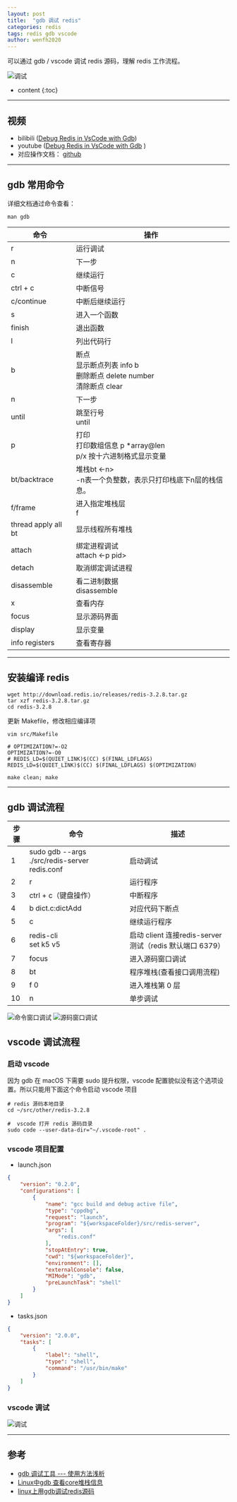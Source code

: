 ```yaml
---
layout: post
title:  "gdb 调试 redis"
categories: redis
tags: redis gdb vscode
author: wenfh2020
---
```


可以通过 gdb / vscode 调试 redis 源码，理解 redis 工作流程。

![调试](https://upload-images.jianshu.io/upload_images/4321487-93541902a10f5583.png?imageMogr2/auto-orient/strip%7CimageView2/2/w/1240)



* content
{:toc}

---

## 视频

* bilibili  ([Debug Redis in VsCode with Gdb](https://www.bilibili.com/video/av83070640))
* youtube ([Debug Redis in VsCode with Gdb](https://www.youtube.com/watch?v=QltK3vV5Slw) )
* 对应操作文档： [github](https://github.com/wenfh2020/youtobe/blob/master/redis-debug.md)

---

## gdb 常用命令

详细文档通过命令查看：

```shell
man gdb
```

| 命令                | 操作                                                                       |
| ------------------- | -------------------------------------------------------------------------- |
| r                   | 运行调试                                                                   |
| n                   | 下一步                                                                     |
| c                   | 继续运行                                                                   |
| ctrl + c            | 中断信号                                                                   |
| c/continue          | 中断后继续运行                                                             |
| s                   | 进入一个函数                                                               |
| finish              | 退出函数                                                                   |
| l                   | 列出代码行                                                                 |
| b                   | 断点<br/>显示断点列表 info b<br/>删除断点 delete number<br/>清除断点 clear |
| n                   | 下一步                                                                     |
| until               | 跳至行号<br/>until <number>                                                |
| p                   | 打印<br/>打印数组信息 p *array@len<br/>p/x 按十六进制格式显示变量          |
| bt/backtrace        | 堆栈bt <-n><br/>-n表一个负整数，表示只打印栈底下n层的栈信息。              |
| f/frame             | 进入指定堆栈层<br/> f <number>                                             |
| thread apply all bt | 显示线程所有堆栈                                                           |
| attach              | 绑定进程调试<br/>attach <-p pid>                                           |
| detach              | 取消绑定调试进程                                                           |
| disassemble         | 看二进制数据<br/>disassemble <func>                                        |
| x                   | 查看内存                                                                   |
| focus               | 显示源码界面                                                               |
| display             | 显示变量                                                                   |
| info registers      | 查看寄存器                                                                 |

---

## 安装编译 redis

```shell
wget http://download.redis.io/releases/redis-3.2.8.tar.gz
tar xzf redis-3.2.8.tar.gz
cd redis-3.2.8

```
更新 Makefile，修改相应编译项

```shell
vim src/Makefile
```

```shell
# OPTIMIZATION?=-O2
OPTIMIZATION?=-O0
# REDIS_LD=$(QUIET_LINK)$(CC) $(FINAL_LDFLAGS)
REDIS_LD=$(QUIET_LINK)$(CC) $(FINAL_LDFLAGS) $(OPTIMIZATION)
```

```shell
make clean; make
```

---

## gdb 调试流程

| 步骤 | 命令                                          | 描述                                                    |
| ---- | --------------------------------------------- | ------------------------------------------------------- |
| 1    | sudo gdb --args ./src/redis-server redis.conf | 启动调试                                                |
| 2    | r                                             | 运行程序                                                |
| 3    | ctrl + c（键盘操作）                          | 中断程序                                                |
| 4    | b dict.c:dictAdd                              | 对应代码下断点                                          |
| 5    | c                                             | 继续运行程序                                            |
| 6    | redis-cli<br/>set k5 v5                       | 启动 client 连接redis-server测试（redis 默认端口 6379） |
| 7    | focus                                         | 进入源码窗口调试                                        |
| 8    | bt                                            | 程序堆栈(查看接口调用流程)                              |
| 9    | f 0                                           | 进入堆栈第 0 层                                         |
| 10   | n                                             | 单步调试                                                |

![命令窗口调试](https://upload-images.jianshu.io/upload_images/4321487-ae6140e450d28da9.png?imageMogr2/auto-orient/strip%7CimageView2/2/w/1240)
![源码窗口调试](https://upload-images.jianshu.io/upload_images/4321487-8e4f8958b0af4839.png?imageMogr2/auto-orient/strip%7CimageView2/2/w/1240)

## vscode 调试流程

### 启动 vscode 

因为 gdb 在 macOS 下需要 sudo 提升权限，vscode 配置貌似没有这个选项设置。所以只能用下面这个命令启动 vscode 项目

```shell
# redis 源码本地目录
cd ~/src/other/redis-3.2.8

#  vscode 打开 redis 源码目录
sudo code --user-data-dir="~/.vscode-root" .
```

### vscode 项目配置

* launch.json

```json
{
    "version": "0.2.0",
    "configurations": [
        {
            "name": "gcc build and debug active file",
            "type": "cppdbg",
            "request": "launch",
            "program": "${workspaceFolder}/src/redis-server",
            "args": [
                "redis.conf"
            ],
            "stopAtEntry": true,
            "cwd": "${workspaceFolder}",
            "environment": [],
            "externalConsole": false,
            "MIMode": "gdb",
            "preLaunchTask": "shell"
        }
    ]
}
```

* tasks.json

```json
{
    "version": "2.0.0",
    "tasks": [
        {
            "label": "shell",
            "type": "shell",
            "command": "/usr/bin/make"
        }
    ]
}
```

### vscode 调试

![调试](https://upload-images.jianshu.io/upload_images/4321487-93541902a10f5583.png?imageMogr2/auto-orient/strip%7CimageView2/2/w/1240)

---

## 参考

* [gdb 调试工具 --- 使用方法浅析](https://blog.csdn.net/men_wen/article/details/75220102)
* [Linux中gdb 查看core堆栈信息](https://blog.csdn.net/suxinpingtao51/article/details/12072559)
* [linux上用gdb调试redis源码](https://www.jianshu.com/p/692d1cd27e9b)
